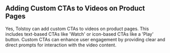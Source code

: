 ## Adding Custom CTAs to Videos on Product Pages

Yes, Tolstoy can add custom CTAs to videos on product pages. This includes text-based CTAs like 'Watch' or icon-based CTAs like a 'Play' button. Custom CTAs can enhance user engagement by providing clear and direct prompts for interaction with the video content.